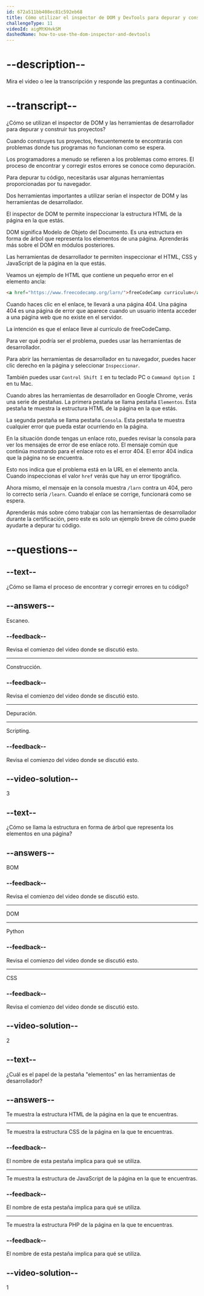 ```yaml
---
id: 672a511bb408ec81c592eb68
title: Cómo utilizar el inspector de DOM y DevTools para depurar y construir tus proyectos
challengeType: 11
videoId: aigMtKHvkSM
dashedName: how-to-use-the-dom-inspector-and-devtools
---
```


# --description--

Mira el video o lee la transcripción y responde las preguntas a continuación.

# --transcript--

¿Cómo se utilizan el inspector de DOM y las herramientas de desarrollador para depurar y construir tus proyectos?

Cuando construyes tus proyectos, frecuentemente te encontrarás con problemas donde tus programas no funcionan como se espera.

Los programadores a menudo se refieren a los problemas como errores. El proceso de encontrar y corregir estos errores se conoce como depuración.

Para depurar tu código, necesitarás usar algunas herramientas proporcionadas por tu navegador.

Dos herramientas importantes a utilizar serían el inspector de DOM y las herramientas de desarrollador.

El inspector de DOM te permite inspeccionar la estructura HTML de la página en la que estás.

DOM significa Modelo de Objeto del Documento. Es una estructura en forma de árbol que representa los elementos de una página. Aprenderás más sobre el DOM en módulos posteriores.

Las herramientas de desarrollador te permiten inspeccionar el HTML, CSS y JavaScript de la página en la que estás.

Veamos un ejemplo de HTML que contiene un pequeño error en el elemento ancla:

```html
<a href="https://www.freecodecamp.org/larn/">freeCodeCamp curriculum</a>
```

Cuando haces clic en el enlace, te llevará a una página 404. Una página 404 es una página de error que aparece cuando un usuario intenta acceder a una página web que no existe en el servidor.

La intención es que el enlace lleve al currículo de freeCodeCamp.

Para ver qué podría ser el problema, puedes usar las herramientas de desarrollador.

Para abrir las herramientas de desarrollador en tu navegador, puedes hacer clic derecho en la página y seleccionar `Inspeccionar`.

También puedes usar `Control Shift I` en tu teclado PC o `Command Option I` en tu Mac.

Cuando abres las herramientas de desarrollador en Google Chrome, verás una serie de pestañas. La primera pestaña se llama pestaña `Elementos`. Esta pestaña te muestra la estructura HTML de la página en la que estás.

La segunda pestaña se llama pestaña `Consola`. Esta pestaña te muestra cualquier error que pueda estar ocurriendo en la página.

En la situación donde tengas un enlace roto, puedes revisar la consola para ver los mensajes de error de ese enlace roto. El mensaje común que continúa mostrando para el enlace roto es el error 404. El error 404 indica que la página no se encuentra.

Esto nos indica que el problema está en la URL en el elemento ancla. Cuando inspeccionas el valor `href` verás que hay un error tipográfico.

Ahora mismo, el mensaje en la consola muestra `/larn` contra un 404, pero lo correcto sería `/learn`. Cuando el enlace se corrige, funcionará como se espera.

Aprenderás más sobre cómo trabajar con las herramientas de desarrollador durante la certificación, pero este es solo un ejemplo breve de cómo puede ayudarte a depurar tu código.

# --questions--

## --text--

¿Cómo se llama el proceso de encontrar y corregir errores en tu código?

## --answers--

Escaneo.

### --feedback--

Revisa el comienzo del video donde se discutió esto.

---

Construcción.

### --feedback--

Revisa el comienzo del video donde se discutió esto.

---

Depuración.

---

Scripting.

### --feedback--

Revisa el comienzo del video donde se discutió esto.

## --video-solution--

3

## --text--

¿Cómo se llama la estructura en forma de árbol que representa los elementos en una página?

## --answers--

BOM

### --feedback--

Revisa el comienzo del video donde se discutió esto.

---

DOM

---

Python

### --feedback--

Revisa el comienzo del video donde se discutió esto.

---

CSS

### --feedback--

Revisa el comienzo del video donde se discutió esto.

## --video-solution--

2

## --text--

¿Cuál es el papel de la pestaña "elementos" en las herramientas de desarrollador?

## --answers--

Te muestra la estructura HTML de la página en la que te encuentras.

---

Te muestra la estructura CSS de la página en la que te encuentras.

### --feedback--

El nombre de esta pestaña implica para qué se utiliza.

---

Te muestra la estructura de JavaScript de la página en la que te encuentras.

### --feedback--

El nombre de esta pestaña implica para qué se utiliza.

---

Te muestra la estructura PHP de la página en la que te encuentras.

### --feedback--

El nombre de esta pestaña implica para qué se utiliza.

## --video-solution--

1
